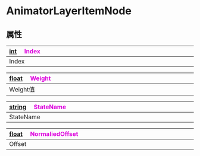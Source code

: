 # AnimatorLayerItemNode

## 属性

|<div style="width:700px">[int](/Api/DataType/Number.md) &emsp;<font color="dd00dd">Index</font></div>|
|:---|
|Index|

|<div style="width:700px">[float](/Api/DataType/Number.md) &emsp;<font color="dd00dd">Weight</font></div>|
|:---|
|Weight值|

|<div style="width:700px">[string](/Api/DataType/String.md) &emsp;<font color="dd00dd">StateName</font></div>|
|:---|
|StateName|

|<div style="width:700px">[float](/Api/DataType/Number.md) &emsp;<font color="dd00dd">NormaliedOffset</font></div>|
|:---|
|Offset|

